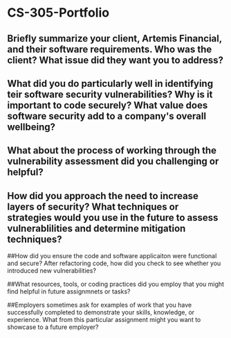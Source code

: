 # CS-305-Portfolio

## Briefly summarize your client, Artemis Financial, and their software requirements.  Who was the client?  What issue did they want you to address?



## What did you do particularly well in identifying teir software security vulnerabilities?  Why is it important to code securely?  What value does software security add to a company's overall wellbeing?



## What about the process of working through the vulnerability assessment did you challenging or helpful?



## How did you approach the need to increase layers of security?  What techniques or strategies would you use in the future to assess vulnerablilities and determine mitigation techniques?



##How did you ensure the code and software applicaiton were functional and secure?  After refactoring code, how did you check to see whether you introduced new vulnerabilities?



##What resources, tools, or coding practices did you employ that you might find helpful in future assignmnets or tasks?



##Employers sometimes ask for examples of work that you have successfully completed to demonstrate your skills, knowledge, or experience.  What from this particular assignment might you want to showcase to a future employer?


